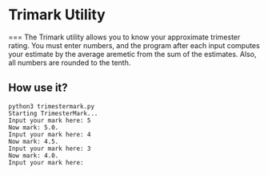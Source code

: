 # Trimark Utility
===
The Trimark utility allows you to know your approximate trimester rating. You must enter numbers, and the program after each input computes your estimate by the average aremetic from the sum of the estimates. Also, all numbers are rounded to the tenth.

## How use it?
```
python3 trimestermark.py 
Starting TrimesterMark...
Input your mark here: 5
Now mark: 5.0.
Input your mark here: 4
Now mark: 4.5.
Input your mark here: 3
Now mark: 4.0.
Input your mark here: 
```

